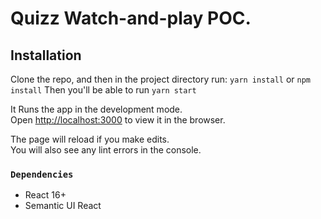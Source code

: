 
# Quizz Watch-and-play POC.

## Installation 

Clone the repo, and then in the project directory run: `yarn install` or `npm install`
Then you'll be able to run
`yarn start`

It Runs the app in the development mode.<br />
Open [http://localhost:3000](http://localhost:3000) to view it in the browser.

The page will reload if you make edits.<br />
You will also see any lint errors in the console.

### `Dependencies`

* React 16+
* Semantic UI React